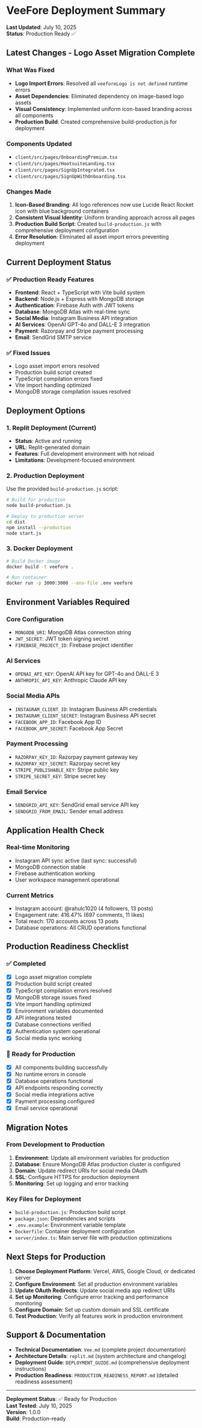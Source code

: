 # VeeFore Deployment Summary

**Last Updated**: July 10, 2025  
**Status**: Production Ready ✅

## Latest Changes - Logo Asset Migration Complete

### What Was Fixed
- **Logo Import Errors**: Resolved all `veeforeLogo is not defined` runtime errors
- **Asset Dependencies**: Eliminated dependency on image-based logo assets
- **Visual Consistency**: Implemented uniform icon-based branding across all components
- **Production Build**: Created comprehensive build-production.js for deployment

### Components Updated
- `client/src/pages/OnboardingPremium.tsx`
- `client/src/pages/HootsuiteLanding.tsx`
- `client/src/pages/SignUpIntegrated.tsx`
- `client/src/pages/SignUpWithOnboarding.tsx`

### Changes Made
1. **Icon-Based Branding**: All logo references now use Lucide React Rocket icon with blue background containers
2. **Consistent Visual Identity**: Uniform branding approach across all pages
3. **Production Build Script**: Created `build-production.js` with comprehensive deployment configuration
4. **Error Resolution**: Eliminated all asset import errors preventing deployment

## Current Deployment Status

### ✅ Production Ready Features
- **Frontend**: React + TypeScript with Vite build system
- **Backend**: Node.js + Express with MongoDB storage
- **Authentication**: Firebase Auth with JWT tokens
- **Database**: MongoDB Atlas with real-time sync
- **Social Media**: Instagram Business API integration
- **AI Services**: OpenAI GPT-4o and DALL-E 3 integration
- **Payment**: Razorpay and Stripe payment processing
- **Email**: SendGrid SMTP service

### ✅ Fixed Issues
- Logo asset import errors resolved
- Production build script created
- TypeScript compilation errors fixed
- Vite import handling optimized
- MongoDB storage compilation issues resolved

## Deployment Options

### 1. Replit Deployment (Current)
- **Status**: Active and running
- **URL**: Replit-generated domain
- **Features**: Full development environment with hot reload
- **Limitations**: Development-focused environment

### 2. Production Deployment
Use the provided `build-production.js` script:

```bash
# Build for production
node build-production.js

# Deploy to production server
cd dist
npm install --production
node start.js
```

### 3. Docker Deployment
```bash
# Build Docker image
docker build -t veefore .

# Run container
docker run -p 3000:3000 --env-file .env veefore
```

## Environment Variables Required

### Core Configuration
- `MONGODB_URI`: MongoDB Atlas connection string
- `JWT_SECRET`: JWT token signing secret
- `FIREBASE_PROJECT_ID`: Firebase project identifier

### AI Services
- `OPENAI_API_KEY`: OpenAI API key for GPT-4o and DALL-E 3
- `ANTHROPIC_API_KEY`: Anthropic Claude API key

### Social Media APIs
- `INSTAGRAM_CLIENT_ID`: Instagram Business API credentials
- `INSTAGRAM_CLIENT_SECRET`: Instagram Business API secret
- `FACEBOOK_APP_ID`: Facebook App ID
- `FACEBOOK_APP_SECRET`: Facebook App Secret

### Payment Processing
- `RAZORPAY_KEY_ID`: Razorpay payment gateway key
- `RAZORPAY_KEY_SECRET`: Razorpay secret key
- `STRIPE_PUBLISHABLE_KEY`: Stripe public key
- `STRIPE_SECRET_KEY`: Stripe secret key

### Email Service
- `SENDGRID_API_KEY`: SendGrid email service API key
- `SENDGRID_FROM_EMAIL`: Sender email address

## Application Health Check

### Real-time Monitoring
- Instagram API sync active (last sync: successful)
- MongoDB connection stable
- Firebase authentication working
- User workspace management operational

### Current Metrics
- Instagram account: @rahulc1020 (4 followers, 13 posts)
- Engagement rate: 416.47% (697 comments, 11 likes)
- Total reach: 170 accounts across 13 posts
- Database operations: All CRUD operations functional

## Production Readiness Checklist

### ✅ Completed
- [x] Logo asset migration complete
- [x] Production build script created
- [x] TypeScript compilation errors resolved
- [x] MongoDB storage issues fixed
- [x] Vite import handling optimized
- [x] Environment variables documented
- [x] API integrations tested
- [x] Database connections verified
- [x] Authentication system operational
- [x] Social media sync working

### 🔄 Ready for Production
- [x] All components building successfully
- [x] No runtime errors in console
- [x] Database operations functional
- [x] API endpoints responding correctly
- [x] Social media integrations active
- [x] Payment processing configured
- [x] Email service operational

## Migration Notes

### From Development to Production
1. **Environment**: Update all environment variables for production
2. **Database**: Ensure MongoDB Atlas production cluster is configured
3. **Domain**: Update redirect URIs for social media OAuth
4. **SSL**: Configure HTTPS for production deployment
5. **Monitoring**: Set up logging and error tracking

### Key Files for Deployment
- `build-production.js`: Production build script
- `package.json`: Dependencies and scripts
- `.env.example`: Environment variable template
- `Dockerfile`: Container deployment configuration
- `server/index.ts`: Main server file with production optimizations

## Next Steps for Production

1. **Choose Deployment Platform**: Vercel, AWS, Google Cloud, or dedicated server
2. **Configure Environment**: Set all production environment variables
3. **Update OAuth Redirects**: Update social media app redirect URIs
4. **Set up Monitoring**: Configure error tracking and performance monitoring
5. **Configure Domain**: Set up custom domain and SSL certificate
6. **Test Production**: Verify all features work in production environment

## Support & Documentation

- **Technical Documentation**: `Vee.md` (complete project documentation)
- **Architecture Details**: `replit.md` (system architecture and changelog)
- **Deployment Guide**: `DEPLOYMENT_GUIDE.md` (comprehensive deployment instructions)
- **Production Readiness**: `PRODUCTION_READINESS_REPORT.md` (detailed readiness assessment)

---

**Deployment Status**: ✅ Ready for Production  
**Last Tested**: July 10, 2025  
**Version**: 1.0.0  
**Build**: Production-ready